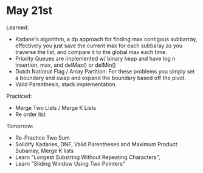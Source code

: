 # May 21st

Learned:
* Kadane's algorithm, a dp approach for finding max contigous subbarray, effectively you just save the current max for each subbaray as you traverse the list, and compare it to the global max each time.
* Priority Queues are implemented w/ binary heap and have log n insertion, max, and delMax() or delMin()
* Dutch National Flag / Array Partition: For these problems you simply set a boundary and swap and expand the boundary based off the pivot.
* Valid Parenthesis, stack implementation.

Practiced:
* Merge Two Lists / Merge K Lists
* Re order list

Tomorrow:
* Re-Practice Two Sum
* Solidify Kadanes, DNF, Valid Parentheses and Maximum Product Subarray, Merge K lists
* Learn "Longest Substring Without Repeating Characters", 
* Learn "Sliding Window Using Two Pointers"
